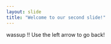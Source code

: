 ```yaml
---
layout: slide
title: "Welcome to our second slide!"
---
```

wassup !!
Use the left arrow to go back!
